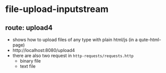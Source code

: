 # file-upload-inputstream 


## route: upload4

- shows how to upload files of any type with plain html/js (in a qute-html-page)
- http://localhost:8080/upload4
- there are also two request in `http-requests/requests.http`
  - binary file
  - text file

```
```
